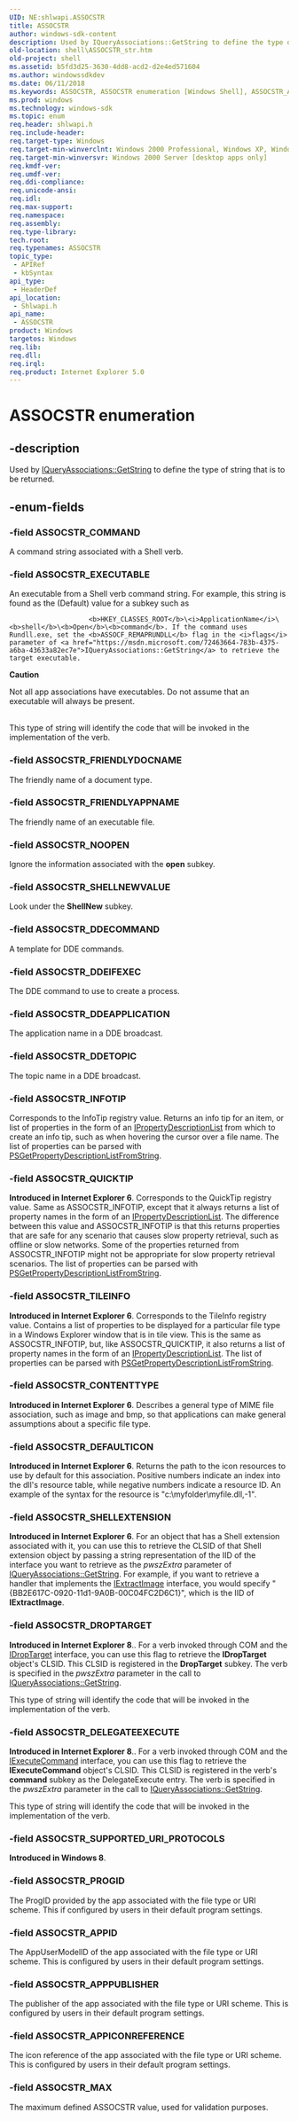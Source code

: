 ```yaml
---
UID: NE:shlwapi.ASSOCSTR
title: ASSOCSTR
author: windows-sdk-content
description: Used by IQueryAssociations::GetString to define the type of string that is to be returned.
old-location: shell\ASSOCSTR_str.htm
old-project: shell
ms.assetid: b5fd3d25-3630-4dd8-acd2-d2e4ed571604
ms.author: windowssdkdev
ms.date: 06/11/2018
ms.keywords: ASSOCSTR, ASSOCSTR enumeration [Windows Shell], ASSOCSTR_APPICONREFERENCE, ASSOCSTR_APPID, ASSOCSTR_APPPUBLISHER, ASSOCSTR_COMMAND, ASSOCSTR_CONTENTTYPE, ASSOCSTR_DDEAPPLICATION, ASSOCSTR_DDECOMMAND, ASSOCSTR_DDEIFEXEC, ASSOCSTR_DDETOPIC, ASSOCSTR_DEFAULTICON, ASSOCSTR_DELEGATEEXECUTE, ASSOCSTR_DROPTARGET, ASSOCSTR_EXECUTABLE, ASSOCSTR_FRIENDLYAPPNAME, ASSOCSTR_FRIENDLYDOCNAME, ASSOCSTR_INFOTIP, ASSOCSTR_MAX, ASSOCSTR_NOOPEN, ASSOCSTR_PROGID, ASSOCSTR_QUICKTIP, ASSOCSTR_SHELLEXTENSION, ASSOCSTR_SHELLNEWVALUE, ASSOCSTR_SUPPORTED_URI_PROTOCOLS, ASSOCSTR_TILEINFO, _win32_ASSOCSTR_str, shell.ASSOCSTR_str, shlwapi/ASSOCSTR, shlwapi/ASSOCSTR_APPICONREFERENCE, shlwapi/ASSOCSTR_APPID, shlwapi/ASSOCSTR_APPPUBLISHER, shlwapi/ASSOCSTR_COMMAND, shlwapi/ASSOCSTR_CONTENTTYPE, shlwapi/ASSOCSTR_DDEAPPLICATION, shlwapi/ASSOCSTR_DDECOMMAND, shlwapi/ASSOCSTR_DDEIFEXEC, shlwapi/ASSOCSTR_DDETOPIC, shlwapi/ASSOCSTR_DEFAULTICON, shlwapi/ASSOCSTR_DELEGATEEXECUTE, shlwapi/ASSOCSTR_DROPTARGET, shlwapi/ASSOCSTR_EXECUTABLE, shlwapi/ASSOCSTR_FRIENDLYAPPNAME, shlwapi/ASSOCSTR_FRIENDLYDOCNAME, shlwapi/ASSOCSTR_INFOTIP, shlwapi/ASSOCSTR_MAX, shlwapi/ASSOCSTR_NOOPEN, shlwapi/ASSOCSTR_PROGID, shlwapi/ASSOCSTR_QUICKTIP, shlwapi/ASSOCSTR_SHELLEXTENSION, shlwapi/ASSOCSTR_SHELLNEWVALUE, shlwapi/ASSOCSTR_SUPPORTED_URI_PROTOCOLS, shlwapi/ASSOCSTR_TILEINFO
ms.prod: windows
ms.technology: windows-sdk
ms.topic: enum
req.header: shlwapi.h
req.include-header: 
req.target-type: Windows
req.target-min-winverclnt: Windows 2000 Professional, Windows XP, Windows 7 [desktop apps only]
req.target-min-winversvr: Windows 2000 Server [desktop apps only]
req.kmdf-ver: 
req.umdf-ver: 
req.ddi-compliance: 
req.unicode-ansi: 
req.idl: 
req.max-support: 
req.namespace: 
req.assembly: 
req.type-library: 
tech.root: 
req.typenames: ASSOCSTR
topic_type:
 - APIRef
 - kbSyntax
api_type:
 - HeaderDef
api_location:
 - Shlwapi.h
api_name:
 - ASSOCSTR
product: Windows
targetos: Windows
req.lib: 
req.dll: 
req.irql: 
req.product: Internet Explorer 5.0
---
```


# ASSOCSTR enumeration


## -description


Used by <a href="https://msdn.microsoft.com/72463664-783b-4375-a6ba-43633a82ec7e">IQueryAssociations::GetString</a> to define the type of string that is to be returned.


## -enum-fields




### -field ASSOCSTR_COMMAND

A command string associated with a Shell verb.


### -field ASSOCSTR_EXECUTABLE

An executable from a Shell verb command string. For example, this string is found as the (Default) value for a subkey such as 
                    
                        <b>HKEY_CLASSES_ROOT</b>\<i>ApplicationName</i>\<b>shell</b>\<b>Open</b>\<b>command</b>. If the command uses Rundll.exe, set the <b>ASSOCF_REMAPRUNDLL</b> flag in the <i>flags</i> parameter of <a href="https://msdn.microsoft.com/72463664-783b-4375-a6ba-43633a82ec7e">IQueryAssociations::GetString</a> to retrieve the target executable.

<div class="alert"><b>Caution</b>  <p class="note">Not all app associations have executables. Do not assume that an executable will always be present.

</div>
<div> </div>
This type of string will identify the code that will be invoked in the implementation of the verb.


### -field ASSOCSTR_FRIENDLYDOCNAME

The friendly name of a document type.


### -field ASSOCSTR_FRIENDLYAPPNAME

The friendly name of an executable file.


### -field ASSOCSTR_NOOPEN

Ignore the information associated with the <b>open</b> subkey.


### -field ASSOCSTR_SHELLNEWVALUE

Look under the <b>ShellNew</b> subkey.


### -field ASSOCSTR_DDECOMMAND

A template for DDE commands.


### -field ASSOCSTR_DDEIFEXEC

The DDE command to use to create a process.


### -field ASSOCSTR_DDEAPPLICATION

The application name in a DDE broadcast.


### -field ASSOCSTR_DDETOPIC

The topic name in a DDE broadcast.


### -field ASSOCSTR_INFOTIP

Corresponds to the InfoTip registry value. Returns an info tip for an item, or list of properties in the form of an <a href="https://msdn.microsoft.com/e0530195-27da-4df7-884f-518e905f3c0e">IPropertyDescriptionList</a> from which to create an info tip, such as when hovering the cursor over a file name. The list of properties can be parsed with <a href="https://msdn.microsoft.com/348253ed-46ac-4643-bbf8-2d286ae97f07">PSGetPropertyDescriptionListFromString</a>.


### -field ASSOCSTR_QUICKTIP

<b>Introduced in Internet Explorer 6</b>. Corresponds to the QuickTip registry value. Same as ASSOCSTR_INFOTIP, except that it always returns a list of property names in the form of an <a href="https://msdn.microsoft.com/e0530195-27da-4df7-884f-518e905f3c0e">IPropertyDescriptionList</a>. The difference between this value and ASSOCSTR_INFOTIP is that this returns properties that are safe for any scenario that causes slow property retrieval, such as offline or slow networks. Some of the properties returned from ASSOCSTR_INFOTIP might not be appropriate for slow property retrieval scenarios. The list of properties can be parsed with <a href="https://msdn.microsoft.com/348253ed-46ac-4643-bbf8-2d286ae97f07">PSGetPropertyDescriptionListFromString</a>.


### -field ASSOCSTR_TILEINFO

<b>Introduced in Internet Explorer 6</b>. Corresponds to the TileInfo registry value. Contains a list of properties to be displayed for a particular file type in a Windows Explorer window that is in tile view. This is the same as ASSOCSTR_INFOTIP, but, like ASSOCSTR_QUICKTIP, it also returns a list of property names in the form of an <a href="https://msdn.microsoft.com/e0530195-27da-4df7-884f-518e905f3c0e">IPropertyDescriptionList</a>. The list of properties can be parsed with <a href="https://msdn.microsoft.com/348253ed-46ac-4643-bbf8-2d286ae97f07">PSGetPropertyDescriptionListFromString</a>.


### -field ASSOCSTR_CONTENTTYPE

<b>Introduced in Internet Explorer 6</b>. Describes a general type of MIME file association, such as image and bmp, so that applications can make general assumptions about a specific file type.


### -field ASSOCSTR_DEFAULTICON

<b>Introduced in Internet Explorer 6</b>. Returns the path to the icon resources to use by default for this association. Positive numbers indicate an index into the dll's resource table, while negative numbers indicate a resource ID. An example of the syntax for the resource is "c:\myfolder\myfile.dll,-1".


### -field ASSOCSTR_SHELLEXTENSION

<b>Introduced in Internet Explorer 6</b>. For an object that has a Shell extension associated with it, you can use this to retrieve the CLSID of that Shell extension object by passing a string representation of the IID of the interface you want to retrieve as the <i>pwszExtra</i> parameter of <a href="https://msdn.microsoft.com/72463664-783b-4375-a6ba-43633a82ec7e">IQueryAssociations::GetString</a>. For example, if you want to retrieve a handler that implements the <a href="https://msdn.microsoft.com/28a13749-89e7-407e-89cb-95464859ce3e">IExtractImage</a> interface, you would specify "{BB2E617C-0920-11d1-9A0B-00C04FC2D6C1}", which is the IID of <b>IExtractImage</b>.


### -field ASSOCSTR_DROPTARGET

<b>Introduced in Internet Explorer 8</b>.. For a verb invoked through COM and the <a href="https://msdn.microsoft.com/13fbe834-1ef8-4944-b2e4-9f5c413c65c8">IDropTarget</a> interface, you can use this flag to retrieve the <b>IDropTarget</b> object's CLSID. This CLSID is registered in the <b>DropTarget</b> subkey. The verb is specified in the <i>pwszExtra</i> parameter in the call to <a href="https://msdn.microsoft.com/72463664-783b-4375-a6ba-43633a82ec7e">IQueryAssociations::GetString</a>.

This type of string will identify the code that will be invoked in the implementation of the verb.


### -field ASSOCSTR_DELEGATEEXECUTE

<b>Introduced in Internet Explorer 8</b>.. For a verb invoked through COM and the <a href="https://msdn.microsoft.com/a3432f1a-dd33-4e0d-8b26-1312bb5151f7">IExecuteCommand</a> interface, you can use this flag to retrieve the <b>IExecuteCommand</b> object's CLSID. This CLSID is registered in the verb's <b>command</b> subkey as the DelegateExecute entry. The verb is specified in the <i>pwszExtra</i> parameter in the call to <a href="https://msdn.microsoft.com/72463664-783b-4375-a6ba-43633a82ec7e">IQueryAssociations::GetString</a>.

This type of string will identify the code that will be invoked in the implementation of the verb.


### -field ASSOCSTR_SUPPORTED_URI_PROTOCOLS

<b>Introduced in Windows 8</b>. 


### -field ASSOCSTR_PROGID

The ProgID provided by the app associated with the file type or URI scheme. This if configured by users in their default program settings.


### -field ASSOCSTR_APPID

The AppUserModelID of the app associated with the file type or URI scheme. This is configured by users in their default program settings.


### -field ASSOCSTR_APPPUBLISHER

The publisher of the app associated with the file type or URI scheme. This is configured by users in their default program settings.


### -field ASSOCSTR_APPICONREFERENCE

The icon reference of the app associated with the file type or URI scheme. This is configured by users in their default program settings.


### -field ASSOCSTR_MAX

The maximum defined ASSOCSTR value, used for validation purposes.

